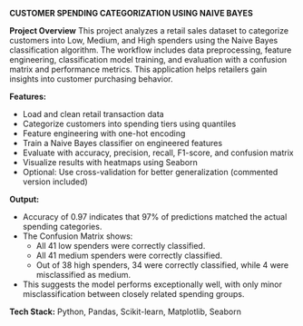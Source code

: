 **CUSTOMER SPENDING CATEGORIZATION USING NAIVE BAYES**

**Project Overview**
This project analyzes a retail sales dataset to categorize customers into Low, Medium, and High spenders using the Naive Bayes classification algorithm. 
The workflow includes data preprocessing, feature engineering, classification model training, and evaluation with a confusion matrix and performance metrics.
This application helps retailers gain insights into customer purchasing behavior.

**Features:**
- Load and clean retail transaction data
- Categorize customers into spending tiers using quantiles
- Feature engineering with one-hot encoding
- Train a Naive Bayes classifier on engineered features
- Evaluate with accuracy, precision, recall, F1-score, and confusion matrix
- Visualize results with heatmaps using Seaborn
- Optional: Use cross-validation for better generalization (commented version included)

**Output:**
- Accuracy of 0.97 indicates that 97% of predictions matched the actual spending categories.
- The Confusion Matrix shows:
  - All 41 low spenders were correctly classified.
  - All 41 medium spenders were correctly classified.
  - Out of 38 high spenders, 34 were correctly classified, while 4 were misclassified as medium.
- This suggests the model performs exceptionally well, with only minor misclassification between closely related spending groups.

**Tech Stack:** Python, Pandas, Scikit-learn, Matplotlib, Seaborn
